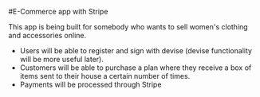 #E-Commerce app with Stripe

This app is being built for somebody who wants to sell women's clothing and accessories online. 

- Users will be able to register and sign with devise (devise functionality will be more useful later).
- Customers will be able to purchase a plan where they receive a box of items sent to their house a certain number of times.
- Payments will be processed through Stripe


